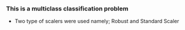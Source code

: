 ### This is a multiclass classification problem
- Two type of scalers were used namely; Robust and Standard Scaler